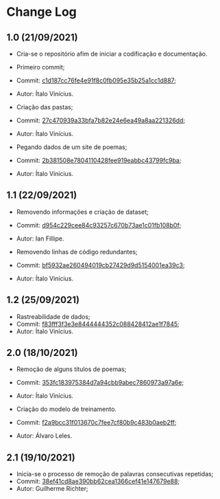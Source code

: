 # Change Log

## 1.0 (21/09/2021)

- Cria-se o repositório afim de iniciar a codificação e documentação.

- Primeiro commit;
- Commit: [c1d187cc76fe4e91f8c0fb095e35b25a1cc1d887](https://github.com/deeplearningunb/PoemGenerator/commit/c1d187cc76fe4e91f8c0fb095e35b25a1cc1d887);
- Autor: Ítalo Vinícius. 

- Criação das pastas;
- Commit: [27c470939a33bfa7b82e24e6ea49a8aa221326dd](https://github.com/deeplearningunb/PoemGenerator/commit/27c470939a33bfa7b82e24e6ea49a8aa221326dd);
- Autor: Ítalo Vinícius. 

- Pegando dados de um site de poemas;
- Commit: [2b381508e7804110428fee919eabbc43799fc9ba](https://github.com/deeplearningunb/PoemGenerator/commit/2b381508e7804110428fee919eabbc43799fc9ba);
- Autor: Ítalo Vinícius. 

## 1.1 (22/09/2021)

- Removendo informações e criação de dataset;
- Commit: [d954c229cee84c93257c670b73ae1c01fb108b0f](https://github.com/deeplearningunb/PoemGenerator/commit/d954c229cee84c93257c670b73ae1c01fb108b0f);
- Autor: Ian Fillipe. 

- Removendo linhas de código redundantes;
- Commit: [bf5932ae260494019cb27429d9d5154001ea39c3](https://github.com/deeplearningunb/PoemGenerator/commit/bf5932ae260494019cb27429d9d5154001ea39c3);
- Autor: Ítalo Vinícius. 

## 1.2 (25/09/2021)

- Rastreabilidade de dados;
- Commit: [f83fff3f3e3e8444444352c088428412ae1f7845](https://github.com/deeplearningunb/PoemGenerator/commit/f83fff3f3e3e8444444352c088428412ae1f7845);
- Autor: Ítalo Vinícius. 

## 2.0 (18/10/2021)

- Remoção de alguns títulos de poemas;
- Commit: [353fc183975384d7a94cbb9abec7860973a97a6e](https://github.com/deeplearningunb/PoemGenerator/commit/353fc183975384d7a94cbb9abec7860973a97a6e);
- Autor: Ítalo Vinícius. 

- Criação do modelo de treinamento.
- Commit: [f2a9bcc31f013670c7fee7cf80b9c483b0aeb2ff](https://github.com/deeplearningunb/PoemGenerator/commit/f2a9bcc31f013670c7fee7cf80b9c483b0aeb2ff);
- Autor: Álvaro Leles.

## 2.1 (19/10/2021)

- Inicia-se o processo de remoção de palavras consecutivas repetidas;
- Commit: [38ef41cd8ae390bb62cea1366cef41e147679e88](https://github.com/deeplearningunb/PoemGenerator/commit/38ef41cd8ae390bb62cea1366cef41e147679e88);
- Autor: Guilherme Richter;
